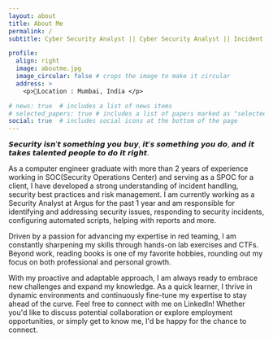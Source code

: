 ```yaml
---
layout: about
title: About Me
permalink: /
subtitle: Cyber Security Analyst || Cyber Security Analyst || Incident Response || AppSec ||

profile:
  align: right
  image: aboutme.jpg
  image_circular: false # crops the image to make it circular
  address: >
    <p>📍Location : Mumbai, India </p>

# news: true  # includes a list of news items
# selected_papers: true # includes a list of papers marked as "selected={true}"
social: true  # includes social icons at the bottom of the page
---
```


𝙎𝙚𝙘𝙪𝙧𝙞𝙩𝙮 𝙞𝙨𝙣’𝙩 𝙨𝙤𝙢𝙚𝙩𝙝𝙞𝙣𝙜 𝙮𝙤𝙪 𝙗𝙪𝙮, 𝙞𝙩’𝙨 𝙨𝙤𝙢𝙚𝙩𝙝𝙞𝙣𝙜 𝙮𝙤𝙪 𝙙𝙤, 𝙖𝙣𝙙 𝙞𝙩 𝙩𝙖𝙠𝙚𝙨 𝙩𝙖𝙡𝙚𝙣𝙩𝙚𝙙 𝙥𝙚𝙤𝙥𝙡𝙚 𝙩𝙤 𝙙𝙤 𝙞𝙩 𝙧𝙞𝙜𝙝𝙩.

As a computer engineer graduate with more than 2 years of experience working in SOC(Security Operations Center) and serving as a SPOC for a client, I have developed a strong understanding of incident handling, security best practices and risk management. I am currently working as a Security Analyst at Argus for the past 1 year and am responsible for identifying and addressing security issues, responding to security incidents, configuring automated scripts, helping with reports and more.

Driven by a passion for advancing my expertise in red teaming, I am constantly sharpening my skills through hands-on lab exercises and CTFs. Beyond work, reading books is one of my favorite hobbies, rounding out my focus on both professional and personal growth.

With my proactive and adaptable approach, I am always ready to embrace new challenges and expand my knowledge. As a quick learner, I thrive in dynamic environments and continuously fine-tune my expertise to stay ahead of the curve. Feel free to connect with me on LinkedIn! Whether you'd like to discuss potential collaboration or explore employment opportunities, or simply get to know me, I'd be happy for the chance to connect.
